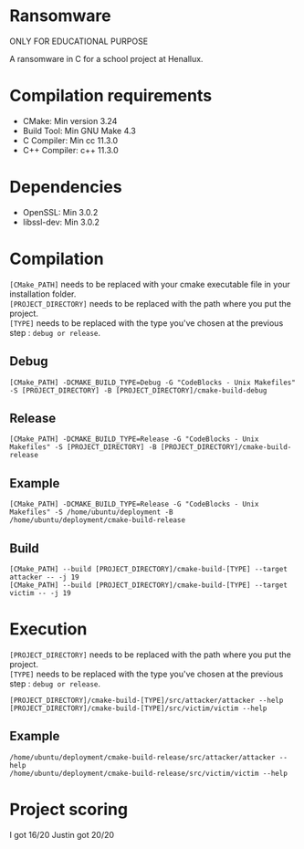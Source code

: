 # Ransomware
ONLY FOR EDUCATIONAL PURPOSE

A ransomware in C for a school project at Henallux.

# Compilation requirements
+ CMake: Min version 3.24
+ Build Tool: Min GNU Make 4.3
+ C Compiler: Min cc 11.3.0
+ C++ Compiler: c++ 11.3.0

# Dependencies
+ OpenSSL: Min 3.0.2
+ libssl-dev: Min 3.0.2
    
# Compilation
``[CMake_PATH]`` needs to be replaced with your cmake executable file in your installation folder.  
``[PROJECT_DIRECTORY]`` needs to be replaced with the path where you put the project.  
``[TYPE]`` needs to be replaced with the type you've chosen at the previous step : ``debug or release``.

## Debug
```
[CMake_PATH] -DCMAKE_BUILD_TYPE=Debug -G "CodeBlocks - Unix Makefiles" -S [PROJECT_DIRECTORY] -B [PROJECT_DIRECTORY]/cmake-build-debug
```

## Release
```
[CMake_PATH] -DCMAKE_BUILD_TYPE=Release -G "CodeBlocks - Unix Makefiles" -S [PROJECT_DIRECTORY] -B [PROJECT_DIRECTORY]/cmake-build-release
```

## Example
```
[CMake_PATH] -DCMAKE_BUILD_TYPE=Release -G "CodeBlocks - Unix Makefiles" -S /home/ubuntu/deployment -B /home/ubuntu/deployment/cmake-build-release
```
    
## Build 
```
[CMake_PATH] --build [PROJECT_DIRECTORY]/cmake-build-[TYPE] --target attacker -- -j 19
[CMake_PATH] --build [PROJECT_DIRECTORY]/cmake-build-[TYPE] --target victim -- -j 19
```

# Execution
``[PROJECT_DIRECTORY]`` needs to be replaced with the path where you put the project.  
``[TYPE]`` needs to be replaced with the type you've chosen at the previous step : ``debug or release``.

```
[PROJECT_DIRECTORY]/cmake-build-[TYPE]/src/attacker/attacker --help
[PROJECT_DIRECTORY]/cmake-build-[TYPE]/src/victim/victim --help
```

## Example
```
/home/ubuntu/deployment/cmake-build-release/src/attacker/attacker --help
/home/ubuntu/deployment/cmake-build-release/src/victim/victim --help
```      

# Project scoring
I got 16/20
Justin got 20/20
